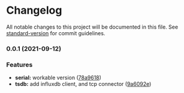 # Changelog

All notable changes to this project will be documented in this file. See [standard-version](https://github.com/conventional-changelog/standard-version) for commit guidelines.

### 0.0.1 (2021-09-12)


### Features

* **serial:** workable version ([78a9618](https://github.com/lmtec/tsp4-fw-tests/commit/78a9618889a19c1d89e902fc881507d73700e0cb))
* **tsdb:** add influxdb client, and tcp connector ([9a6092e](https://github.com/lmtec/tsp4-fw-tests/commit/9a6092e45e9b7a531701577f1ce1c09862e07bee))
